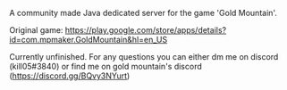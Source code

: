 A community made Java dedicated server for the game 'Gold Mountain'.

Original game: https://play.google.com/store/apps/details?id=com.mpmaker.GoldMountain&hl=en_US

Currently unfinished. For any questions you can either dm me on discord (kill05#3840) or find me on gold mountain's discord (https://discord.gg/BQvy3NYurt)